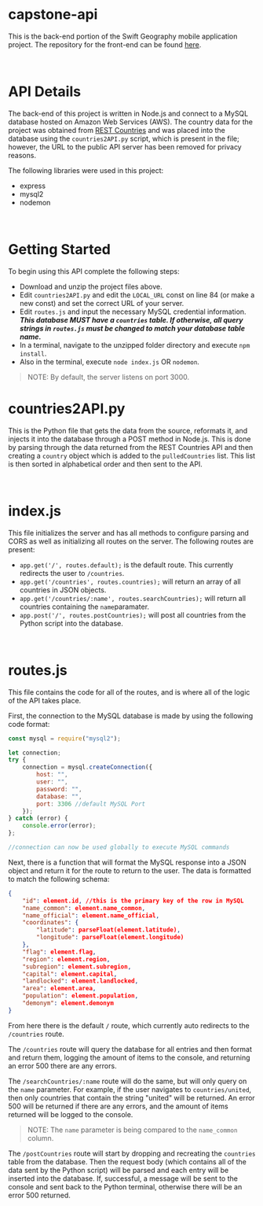 # capstone-api
This is the back-end portion of the Swift Geography mobile application project. The repository for the front-end can be found [here](https://github.com/EZIC13/capstone-swiftui).

<br/>

# API Details
The back-end of this project is written in Node.js and connect to a MySQL database hosted on Amazon Web Services (AWS). The country data for the project was obtained from [REST Countries](https://restcountries.com/) and was placed into the database using the `countries2API.py` script, which is present in the file; however, the URL to the public API server has been removed for privacy reasons. 

The following libraries were used in this project:
- express
- mysql2
- nodemon

<br/>

# Getting Started
To begin using this API complete the following steps:

- Download and unzip the project files above.
- Edit `countries2API.py` and edit the `LOCAL_URL` const on line 84 (or make a new const) and set the correct URL of your server.
- Edit `routes.js` and input the necessary MySQL credential information. ***This database MUST have a `countries` table. If otherwise, all query strings in `routes.js` must be changed to match your database table name.***
- In a terminal, navigate to the unzipped folder directory and execute `npm install`.
- Also in the terminal, execute `node index.js` OR `nodemon`.
> NOTE: By default, the server listens on port 3000.

# countries2API.py
This is the Python file that gets the data from the source, reformats it, and injects it into the database through a POST method in Node.js. This is done by parsing through the data returned from the REST Countries API and then creating a `country` object which is added to the `pulledCountries` list. This list is then sorted in alphabetical order and then sent to the API. 

<br/>

# index.js
This file initializes the server and has all methods to configure parsing and CORS as well as initializing all routes on the server. The following routes are present: 

- `app.get('/', routes.default);` is the default route. This currently redirects the user to `/countries`.
- `app.get('/countries', routes.countries);` will return an array of all countries in JSON objects.
- `app.get('/countries/:name', routes.searchCountries);` will return all countries containing the `name`paramater.
- `app.post('/', routes.postCountries);` will post all countries from the Python script into the database.

<br/>

# routes.js
This file contains the code for all of the routes, and is where all of the logic of the API takes place.

First, the connection to the MySQL database is made by using the following code format: 
```node.js
const mysql = require("mysql2");

let connection;
try {
    connection = mysql.createConnection({
        host: "",
        user: "",
        password: "",
        database: "",
        port: 3306 //default MySQL Port
    });
} catch (error) {
    console.error(error);
};

//connection can now be used globally to execute MySQL commands
```

Next, there is a function that will format the MySQL response into a JSON object and return it for the route to return to the user. The data is formatted to match the following schema: 
```json
{
    "id": element.id, //this is the primary key of the row in MySQL
    "name_common": element.name_common,
    "name_official": element.name_official,
    "coordinates": {
        "latitude": parseFloat(element.latitude),
        "longitude": parseFloat(element.longitude)
    },
    "flag": element.flag,
    "region": element.region,
    "subregion": element.subregion,
    "capital": element.capital,
    "landlocked": element.landlocked,
    "area": element.area,
    "population": element.population,
    "demonym": element.demonym
}
```

From here there is the default `/` route, which currently auto redirects to the `/countries` route.

The `/countries` route will query the database for all entries and then format and return them, logging the amount of items to the console, and returning an error 500 there are any errors.

The `/searchCountries/:name` route will do the same, but will only query on the `name` parameter. For example, if the user navigates to `countries/united`, then only countries that contain the string "united" will be returned. An error 500 will be returned if there are any errors, and the amount of items returned will be logged to the console.
> NOTE: The `name` parameter is being compared to the `name_common` column.

The `/postCountries` route will start by dropping and recreating the `countries` table from the database. Then the request body (which contains all of the data sent by the Python script) will be parsed and each entry will be inserted into the database. If, successful, a message will be sent to the console and sent back to the Python terminal, otherwise there will be an error 500 returned.
